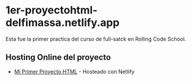 # 1er-proyectohtml-delfimassa.netlify.app
Esta fue la primer practica del curso de full-satck en Rolling Code School.

## Hosting Online del proyecto

* [Mi Primer Proyecto HTML](https://1er-proyectohtml-delfimassa.netlify.app/) - Hosteado con Netlify
